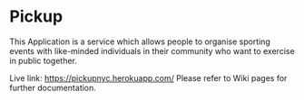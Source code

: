 # Pickup
This Application is a service which allows people to organise sporting events with like-minded individuals in their community who want to exercise in public together.

Live link: https://pickupnyc.herokuapp.com/ Please refer to Wiki pages for further documentation.
